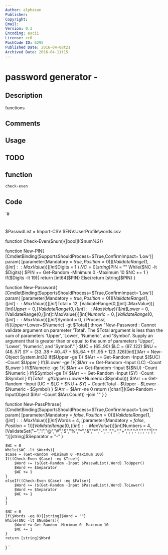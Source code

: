 ```yaml
---
Author: alphasun
Publisher: 
Copyright: 
Email: 
Version: 0.1
Encoding: ascii
License: cc0
PoshCode ID: 6295
Published Date: 2016-04-08t21
Archived Date: 2016-04-11t15
---
```


# password generator - 

## Description

functions

## Comments



## Usage



## TODO



## function

`check-even`

## Code

`#
 #
 $PasswdList = Import-CSV $ENV:UserProfile\words.csv
 
 function Check-Even($num){[bool]!($num%2)}
 
 function New-PIN{ 
 	[CmdletBinding(SupportsShouldProcess=$True,ConfirmImpact='Low')] 
 	param( 
 		[parameter(Mandatory = $true, Position = 0)] 
 		[ValidateRange(1,([int]::MaxValue))][int]$Digits = 1 
 	) 
 	$NC = 0
 	[string]$PIN = ""
 	While($NC -lt $Digits){
 		$PIN += Get-Random -Minimum 0 -Maximum 10
 		$NC += 1
 	} 
 	If($Digits -lt 19){
 		return [int64]$PIN}
 	Else{return [string]$PIN}
 }
 
 function New-Password{ 
     [CmdletBinding(SupportsShouldProcess=$True,ConfirmImpact='Low')] 
     param( 
         [parameter(Mandatory = $true, Position = 0)] 
         [ValidateRange(1,([int]::MaxValue))][int]$Total = 12,
         [ValidateRange(0,([int]::MaxValue))][int]$Upper = 0,
         [ValidateRange(0,([int]::MaxValue))][int]$Lower = 0,
         [ValidateRange(0,([int]::MaxValue))][int]$Numeric = 0,
         [ValidateRange(0,([int]::MaxValue))][int]$Symbol = 0,
     ) 
     Process{ 
     if(($Upper+$Lower+$Numeric) -gt $Total){ 
         throw "New-Password : Cannot validate argument on parameter 'Total'. The $Total argument is less than the sum of parameters 'Upper', 'Lower', 'Numeric', and 'Symbol'. 
     Supply an argument that is greater than or equal to the sum of parameters 'Upper', 'Lower', 'Numeric', and 'Symbol'." 
     } 
 	$UC = (65..90)
 	$LC = (97..122)
 	$NU = (48..57)
 	$SY = (33..38 + 40..47 + 58..64 + 91..95 + 123..126)
     [int[]]$IArr = New-Object System.Int32 
     If($Upper -ge 1){ 
         $IArr += Get-Random -Input $($UC) -Count $Upper 
     } 
     If($Lower -ge 1){ 
         $IArr += Get-Random -Input $($LC) -Count $Lower 
     } 
     If($Numeric -ge 1){ 
         $IArr += Get-Random -Input $($NU) -Count $Numeric 
     } 
     If($Symbol -ge 1){ 
         $IArr += Get-Random -Input $($SY) -Count $Symbol 
     } 
     If($Total -gt ($Upper+$Lower+$Numeric+$Symbol)){ 
         $IArr += Get-Random -Input $($UC + $LC + $NU + $SY) -Count ($Total - $Upper - $Lower - $Numeric - $Symbol) 
     } 
     $IArr =  $IArr -ne 0 
     return ([char[]](Get-Random -InputObject $IArr -Count $IArr.Count)) -join "" 
     } 
 }
 
 function New-PassPhrase{ 
 [CmdletBinding(SupportsShouldProcess=$True,ConfirmImpact='Low')] 
 param( 
 	[parameter(Mandatory = $false, Position = 0)] 
 	[ValidateRange(1,([int]::MaxValue))][int]$Words = 4,
 	[parameter(Mandatory = $false, Position = 1)] 
 	[ValidateRange(0,([int]::MaxValue))][int]$Numbers = 4,
 	[ValidateSet("~","!","@","#","$","%","^","&","*","-","_","=","+",";",":",",",".","|"," ")][string]$Separator = "-"
 ) 
 
 	$WC = 0
 	While($WC -lt $Words){
 	$Case = (Get-Random -Minimum 0 -Maximum 100)
 	If((Check-Even $Case) -eq $True){ 
 		$Word += ($(Get-Random -Input $PasswdList).Word).ToUpper()
 		$Word += $Separator
 		$WC += 1
 	} 
 	elseIf((Check-Even $Case) -eq $False){
 		$Word += ($(Get-Random -Input $PasswdList).Word).ToLower()
 		$Word += $Separator
 		$WC += 1
 	}
 	}
 
 	$NC = 0
 	If($Words -eq 0){[string]$Word = ""}
 	While($NC -lt $Numbers){
 		$Word += Get-Random -Minimum 0 -Maximum 10
 		$NC += 1
 	} 
 	return [string]$Word
 }
`

